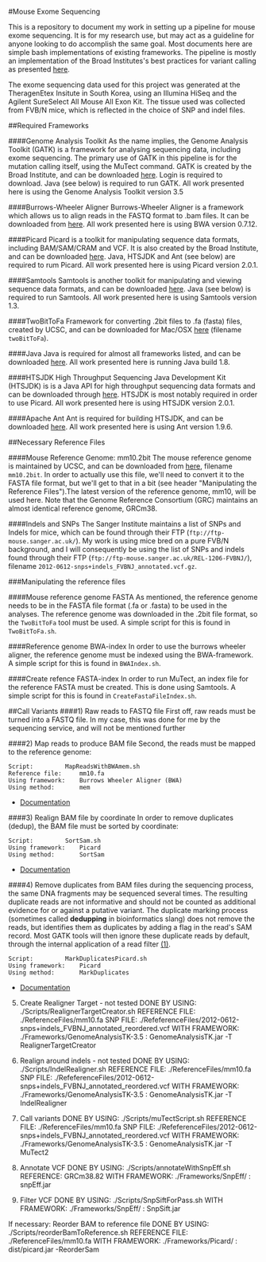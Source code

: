 #Mouse Exome Sequencing

This is a repository to document my work in setting up a pipeline for mouse exome sequencing. It is for my research use, but may act as a guideline for anyone looking to do accomplish the same goal. Most documents here are simple bash implementations of existing frameworks. The pipeline is mostly an implementation of the Broad Institutes's best practices for variant calling as presented [here](https://www.broadinstitute.org/gatk/guide/best-practices.php).

The exome sequencing data used for this project was generated at the TheragenEtex Insitute in South Korea, using an Illumina HiSeq and the Agilent SureSelect All Mouse All Exon Kit. The tissue used was collected from FVB/N mice, which is reflected in the choice of SNP and indel files.


##Required Frameworks

####Genome Analysis Toolkit
As the name implies, the Genome Analysis Toolkit (GATK) is a framework for analysing sequencing data, including exome sequencing. The primary use of GATK in this pipeline is for the mutation calling itself, using the MuTect command. GATK is created by the Broad Institute, and can be downloaded [here](https://www.broadinstitute.org/gatk/download/). Login is required to download. Java (see below) is required to run GATK. All work presented here is using the Genome Analysis Toolkit version 3.5

####Burrows-Wheeler Aligner
Burrows-Wheeler Aligner is a framework which allows us to align reads in the FASTQ format to .bam files. It can be downloaded from [here](http://bio-bwa.sourceforge.net/). All work presented here is using BWA version 0.7.12.

####Picard
Picard is a toolkit for manipulating sequence data formats, including BAM/SAM/CRAM and VCF. It is also created by the Broad Institute, and can be downloaded [here](http://broadinstitute.github.io/picard/). Java, HTSJDK and Ant (see below) are required to rum Picard. All work presented here is using Picard version 2.0.1. 

####Samtools
Samtools is another toolkit for manipulating and viewing sequence data formats, and can be downloaded [here](http://www.htslib.org/). Java (see below) is required to run Samtools. All work presented here is using Samtools version 1.3.

####TwoBitToFa
Framework for converting .2bit files to .fa (fasta) files, created by UCSC, and can be downloaded for Mac/OSX [here](http://hgdownload.cse.ucsc.edu/admin/exe/macOSX.x86_64/) (filename `twoBitToFa`).

####Java
Java is required for almost all frameworks listed, and can be downloaded [here](https://java.com/en/download/). All work presented here is running Java build 1.8.

####HTSJDK
High Throughput Sequencing Java Development Kit (HTSJDK) is is a Java API for high throughput sequencing data formats and can be downloaded through [here](http://samtools.github.io/htsjdk/). HTSJDK is most notably required in order to use Picard. All work presented here is using HTSJDK version 2.0.1. 

####Apache Ant
Ant is required for building HTSJDK, and can be downloaded [here](http://ant.apache.org/). All work presented here is using Ant version 1.9.6.


##Necessary Reference Files

####Mouse Reference Genome: mm10.2bit
The mouse reference genome is maintained by UCSC, and can be downloaded from [here](http://hgdownload.cse.ucsc.edu/goldenPath/mm10/bigZips/), filename `mm10.2bit`. In order to actually use this file, we'll need to convert it to the FASTA file format, but we'll get to that in a bit (see header "Manipulating the Reference Files").The latest version of the reference genome, mm10, will be used here. Note that the Genome Reference Consortium (GRC) maintains an almost identical reference genome, GRCm38.

####Indels and SNPs
The Sanger Institute maintains a list of SNPs and Indels for mice, which can be found through their FTP (`ftp://ftp-mouse.sanger.ac.uk/`). My work is using mice bred on a pure FVB/N background, and I will consequently be using the list of SNPs and indels found through their FTP (`ftp://ftp-mouse.sanger.ac.uk/REL-1206-FVBNJ/`), filename `2012-0612-snps+indels_FVBNJ_annotated.vcf.gz`.

###Manipulating the reference files

####Mouse reference genome FASTA
As mentioned, the reference genome needs to be in the FASTA file format (.fa or .fasta) to be used in the analyses. The reference genome was downloaded in the .2bit file format, so the `TwoBitToFa` tool must be used. A simple script for this is found in `TwoBitToFa.sh`.

####Reference genome BWA-index
In order to use the burrows wheeler aligner, the reference genome must be indexed using the BWA-framework. A simple script for this is found in `BWAIndex.sh`.

####Create refence FASTA-index
In order to run MuTect, an index file for the reference FASTA must be created. This is done using Samtools. A simple script for this is found in `CreateFastaFileIndex.sh`.


##Call Variants
####1) Raw reads to FASTQ file
First off, raw reads must be turned into a FASTQ file. In my case, this was done for me by the sequencing service, and will not be mentioned further

####2) Map reads to produce BAM file 
Second, the reads must be mapped to the reference genome:
```
Script:			MapReadsWithBWAmem.sh
Reference file:		mm10.fa
Using framework:	Burrows Wheeler Aligner (BWA)
Using method:		mem
```
* [Documentation](http://bio-bwa.sourceforge.net/bwa.shtml)

####3) Realign BAM file by coordinate
In order to remove duplicates (dedup), the BAM file must be sorted by coordinate:
```
Script:			SortSam.sh
Using framework:	Picard
Using method:		SortSam
```
* [Documentation](https://broadinstitute.github.io/picard/command-line-overview.html#SortSam)

####4) Remove duplicates from BAM files
during the sequencing process, the same DNA fragments may be sequenced several times. The resulting duplicate reads are not informative and should not be counted as additional evidence for or against a putative variant. The duplicate marking process (sometimes called **dedupping** in bioinformatics slang) does not remove the reads, but identifies them as duplicates by adding a flag in the read's SAM record. Most GATK tools will then ignore these duplicate reads by default, through the internal application of a read filter [(1)](https://www.broadinstitute.org/gatk/guide/bp_step.php?p=1).
```
Script:			MarkDuplicatesPicard.sh
Using framework:	Picard
Using method:		MarkDuplicates
```
* [Documentation](https://broadinstitute.github.io/picard/command-line-overview.html#MarkDuplicates)

5) Create Realigner Target 		- not tested
	DONE BY USING:		./Scripts/RealignerTargetCreator.sh
	REFERENCE FILE: 	./ReferenceFiles/mm10.fa
	SNP FILE: 		./RefeferenceFiles/2012-0612-snps+indels_FVBNJ_annotated_reordered.vcf
	WITH FRAMEWORK:		./Frameworks/GenomeAnalysisTK-3.5 : GenomeAnalysisTK.jar	-T RealignerTargetCreator

6) Realign around indels		- not tested
	DONE BY USING:		./Scripts/IndelRealigner.sh
	REFERENCE FILE: 	./ReferenceFiles/mm10.fa
	SNP FILE: 		./RefeferenceFiles/2012-0612-snps+indels_FVBNJ_annotated_reordered.vcf
	WITH FRAMEWORK:		./Frameworks/GenomeAnalysisTK-3.5 : GenomeAnalysisTK.jar	-T IndelRealigner

7) Call variants
	DONE BY USING: 		./Scripts/muTectScript.sh
	REFERENCE FILE:		./ReferenceFiles/mm10.fa
	SNP FILE: 		./RefeferenceFiles/2012-0612-snps+indels_FVBNJ_annotated_reordered.vcf
	WITH FRAMEWORK:		./Frameworks/GenomeAnalysisTK-3.5 : GenomeAnalysisTK.jar	-T MuTect2

8) Annotate VCF
	DONE BY USING:		./Scripts/annotateWithSnpEff.sh
	REFERENCE:		GRCm38.82
	WITH FRAMEWORK:		./Frameworks/SnpEff/		:	snpEff.jar

9) Filter VCF
	DONE BY USING: 		./Scripts/SnpSiftForPass.sh
	WITH FRAMEWORK:		./Frameworks/SnpEff/		:	SnpSift.jar








If necessary:
Reorder BAM to reference file
	DONE BY USING:		./Scripts/reorderBamToReference.sh
	REFERENCE FILE:		./ReferenceFiles/mm10.fa
	WITH FRAMEWORK:		./Frameworks/Picard/	:	dist/picard.jar			-ReorderSam
